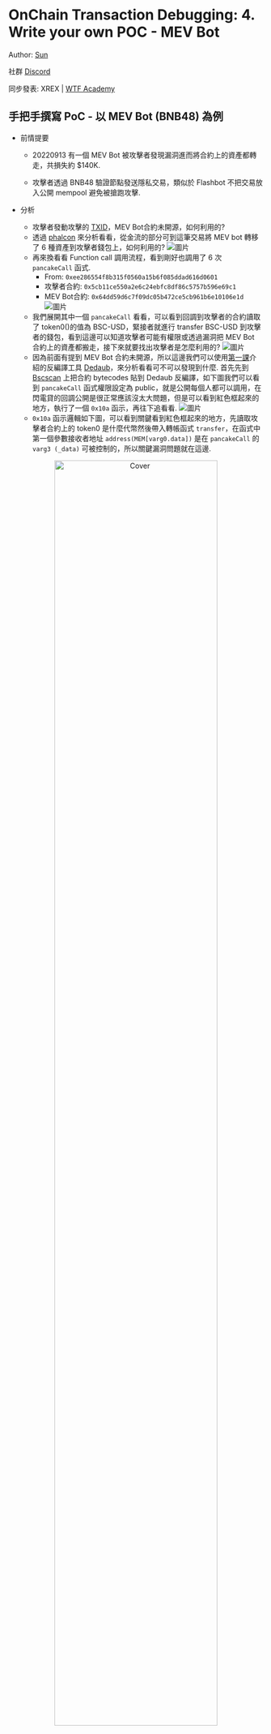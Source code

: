 # OnChain Transaction Debugging: 4. Write your own POC - MEV Bot

Author: [Sun](https://twitter.com/1nf0s3cpt)

社群 [Discord](https://discord.gg/Fjyngakf3h)

同步發表: XREX | [WTF Academy](https://github.com/AmazingAng/WTF-Solidity#%E9%93%BE%E4%B8%8A%E5%A8%81%E8%83%81%E5%88%86%E6%9E%90)

## 手把手撰寫 PoC - 以 MEV Bot (BNB48) 為例
- 前情提要
    - 20220913 有一個 MEV Bot 被攻擊者發現漏洞進而將合約上的資產都轉走，共損失約 $140K.

    - 攻擊者透過 BNB48 驗證節點發送隱私交易，類似於 Flashbot 不把交易放入公開 mempool 避免被搶跑攻擊.
    
- 分析
    - 攻擊者發動攻擊的 [TXID](https://bscscan.com/tx/0xd48758ef48d113b78a09f7b8c7cd663ad79e9965852e872fdfc92234c3e598d2)，MEV Bot合約未開源，如何利用的?
    - 透過 [phalcon](https://phalcon.blocksec.com/tx/bsc/0xd48758ef48d113b78a09f7b8c7cd663ad79e9965852e872fdfc92234c3e598d2) 來分析看看，從金流的部分可到這筆交易將 MEV bot 轉移了 6 種資產到攻擊者錢包上，如何利用的?
![圖片](https://user-images.githubusercontent.com/52526645/211201079-e7c5cc3b-64f8-4146-ab0e-7dd46b535cc9.png)
    - 再來換看看 Function call 調用流程，看到剛好也調用了 6 次 `pancakeCall` 函式.
        - From: `0xee286554f8b315f0560a15b6f085ddad616d0601`
        - 攻擊者合約: `0x5cb11ce550a2e6c24ebfc8df86c5757b596e69c1`
        - MEV Bot合約: `0x64dd59d6c7f09dc05b472ce5cb961b6e10106e1d`
 ![圖片](https://user-images.githubusercontent.com/52526645/211201456-8b6f7bca-677d-40a2-b81b-fd6af18f94fd.png)
    - 我們展開其中一個 `pancakeCall` 看看，可以看到回調到攻擊者的合約讀取了 token0()的值為 BSC-USD，緊接者就進行 transfer BSC-USD 到攻擊者的錢包，看到這邊可以知道攻擊者可能有權限或透過漏洞把 MEV Bot 合約上的資產都搬走，接下來就要找出攻擊者是怎麼利用的?
    ![圖片](https://user-images.githubusercontent.com/52526645/211201744-9895803a-5f72-4f14-b147-b67b204bee75.png)
    - 因為前面有提到 MEV Bot 合約未開源，所以這邊我們可以使用[第一課](https://github.com/SunWeb3Sec/DeFiHackLabs/tree/main/academy/onchain_debug/01_tools)介紹的反編譯工具 [Dedaub](https://library.dedaub.com/decompile)，來分析看看可不可以發現到什麼. 首先先到 [Bscscan](https://bscscan.com/address/0x64dd59d6c7f09dc05b472ce5cb961b6e10106e1d#code) 上把合約 bytecodes 貼到 Dedaub 反編譯，如下圖我們可以看到 `pancakeCall` 函式權限設定為 public，就是公開每個人都可以調用，在閃電貸的回調公開是很正常應該沒太大問題，但是可以看到紅色框起來的地方，執行了一個 `0x10a` 函示，再往下追看看.
    ![圖片](https://user-images.githubusercontent.com/52526645/211202573-b4a4847d-a617-42c8-84d0-0f2dbd38a632.png)
   - `0x10a` 函示邏輯如下圖，可以看到關鍵看到紅色框起來的地方，先讀取攻擊者合約上的 token0 是什麼代幣然後帶入轉帳函式 `transfer`，在函式中第一個參數接收者地址 `address(MEM[varg0.data])` 是在 `pancakeCall` 的 `varg3 (_data)` 可被控制的，所以關鍵漏洞問題就在這邊.
   
<div align=center>
<img src="https://user-images.githubusercontent.com/52526645/211204177-fbebe377-23b0-4b0c-bb3e-dcb64dba2afc.png" alt="Cover" width="80%"/>
</div>

   - 再來回頭看看攻擊者呼叫 `pancakeCall`的 payload，`_data` 帶入的前 32 bytes 就是收款方的錢包地址.

<div align=center>
<img src="https://user-images.githubusercontent.com/52526645/211453390-502db65b-cf82-4805-a463-04fc5c7e0dce.png" alt="Cover" width="80%"/>
</div>

- 開發 POC
    - 通過以上分析攻擊流程後，開發 POC 的合約的邏輯就是呼叫 MEV bot 合約的 `pancakeCall` 然後帶入對應的參數，關鍵是 `_data` 指定收款錢包地址，再來是合約中要有 token0，token1 函式來滿足合約邏輯. 自己可以動手寫寫看. 
    - 解答: [POC](https://github.com/SunWeb3Sec/DeFiHackLabs/blob/main/src/test/BNB48MEVBot_exp.sol) 參考.
    
<div align=center>
<img src="https://user-images.githubusercontent.com/52526645/211204852-4fa65835-17f7-4c91-80ab-79f5b46125df.png" alt="Cover" width="80%"/>
</div>

## 延伸學習
- Foundry trace
    - 使用 Foundry 也可以列出該筆交易的 function traces，使用方式如下:
    
    `cast run 0xd48758ef48d113b78a09f7b8c7cd663ad79e9965852e872fdfc92234c3e598d2 --quick --rpc-url https://rpc.ankr.com/bsc`

<div align=center>
<img src="https://user-images.githubusercontent.com/52526645/211562868-12fde773-948c-47a9-acaf-6f744438925e.png" alt="Cover" width="80%"/>
</div>

- Foundry debug
    - 也可以使用 Foundry 來 debug transaction，使用方式如下:  
    
    `cast run 0xd48758ef48d113b78a09f7b8c7cd663ad79e9965852e872fdfc92234c3e598d2 --quick --debug  --rpc-url https://rpc.ankr.com/bsc`

<div align=center>
<img src="https://user-images.githubusercontent.com/52526645/211565713-fdf3784f-da54-42e8-ad60-591ecac38c15.png" alt="Cover" width="80%"/>
</div>

## 學習資源

[Flashbots: Kings of The Mempool](https://noxx.substack.com/p/flashbots-kings-of-the-mempool?utm_source=profile&utm_medium=reader2)

[MEV Markets Part 1: Proof of Work](https://mirror.xyz/0xshittrader.eth/WiV8DM3I6abNMVsXf-DqioYb2NglnfjmM-zSsw2ruG8)

[MEV Markets Part 2: Proof of Stake](https://mirror.xyz/0xshittrader.eth/c6J_PCK87K3joTWmLEtG6qVN6BFXLBZxQniReYSEjLI)

[MEV Markets Part 3: Payment for Order Flow](https://mirror.xyz/0xshittrader.eth/f2VSuoZ91vAbCv82MtWM-Gosyf_DeUXfPlDx3EYV3RM)

[Ethers极简入门: 25. Flashbots](https://github.com/WTFAcademy/WTF-Ethers/tree/main/25_Flashbots)
